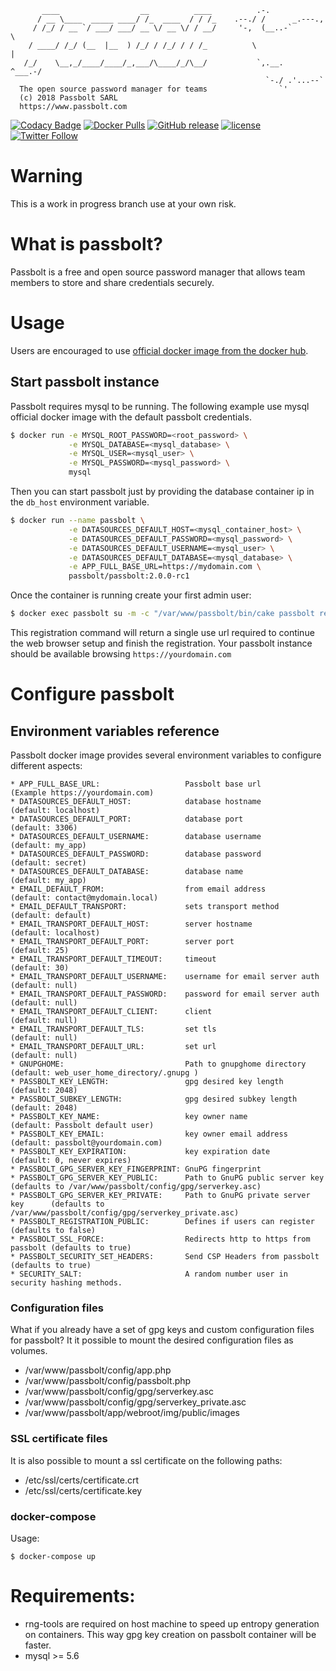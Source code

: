 ```
       ____                  __          ____          .-.
      / __ \____  _____ ____/ /_  ____  / / /_    .--./ /      _.---.,
     / /_/ / __ `/ ___/ ___/ __ \/ __ \/ / __/     '-,  (__..-`       \
    / ____/ /_/ (__  |__  ) /_/ / /_/ / / /_          \                |
   /_/    \__,_/____/____/_,___/\____/_/\__/           `,.__.   ^___.-/
                                                         `-./ .'...--`
  The open source password manager for teams                `'
  (c) 2018 Passbolt SARL
  https://www.passbolt.com
```
[![Codacy Badge](https://api.codacy.com/project/badge/Grade/0de4eaf7426944769a70a2d727a9012b)](https://www.codacy.com/app/passbolt/passbolt_docker?utm_source=github.com&amp;utm_medium=referral&amp;utm_content=passbolt/passbolt_docker&amp;utm_campaign=Badge_Grade)
[![Docker Pulls](https://img.shields.io/docker/pulls/passbolt/passbolt.svg?style=flat-square)](https://hub.docker.com/r/passbolt/passbolt/tags/)
[![GitHub release](https://img.shields.io/github/release/passbolt/passbolt_docker.svg?style=flat-square)](https://github.com/passbolt/passbolt_docker/releases)
[![license](https://img.shields.io/github/license/passbolt/passbolt_docker.svg?style=flat-square)](https://github.com/passbolt/passbolt_docker/LICENSE)
[![Twitter Follow](https://img.shields.io/twitter/follow/passbolt.svg?style=social&label=Follow)](https://twitter.com/passbolt)

# Warning

This is a work in progress branch use at your own risk.

# What is passbolt?

Passbolt is a free and open source password manager that allows team members to
store and share credentials securely.

# Usage

Users are encouraged to use [official docker image from the docker hub](https://hub.docker.com/r/passbolt/passbolt/).

## Start passbolt instance

Passbolt requires mysql to be running. The following example use mysql official
docker image with the default passbolt credentials.

```bash
$ docker run -e MYSQL_ROOT_PASSWORD=<root_password> \
             -e MYSQL_DATABASE=<mysql_database> \
             -e MYSQL_USER=<mysql_user> \
             -e MYSQL_PASSWORD=<mysql_password> \
             mysql
```

Then you can start passbolt just by providing the database container ip in the
`db_host` environment variable.

```bash
$ docker run --name passbolt \
             -e DATASOURCES_DEFAULT_HOST=<mysql_container_host> \
             -e DATASOURCES_DEFAULT_PASSWORD=<mysql_password> \
             -e DATASOURCES_DEFAULT_USERNAME=<mysql_user> \
             -e DATASOURCES_DEFAULT_DATABASE=<mysql_database> \
             -e APP_FULL_BASE_URL=https://mydomain.com \
             passbolt/passbolt:2.0.0-rc1
```

Once the container is running create your first admin user:

```bash
$ docker exec passbolt su -m -c "/var/www/passbolt/bin/cake passbolt register_user -u your@email.com -f yourname -l surname -r admin" -s /bin/sh www-data
```

This registration command will return a single use url required to continue the
web browser setup and finish the registration. Your passbolt instance should be
available browsing `https://yourdomain.com`

# Configure passbolt

## Environment variables reference

Passbolt docker image provides several environment variables to configure different aspects:

```
* APP_FULL_BASE_URL:                   Passbolt base url                     (Example https://yourdomain.com)
* DATASOURCES_DEFAULT_HOST:            database hostname                     (default: localhost)
* DATASOURCES_DEFAULT_PORT:            database port                         (default: 3306)
* DATASOURCES_DEFAULT_USERNAME:        database username                     (default: my_app)
* DATASOURCES_DEFAULT_PASSWORD:        database password                     (default: secret)
* DATASOURCES_DEFAULT_DATABASE:        database name                         (default: my_app)
* EMAIL_DEFAULT_FROM:                  from email address                    (default: contact@mydomain.local)
* EMAIL_DEFAULT_TRANSPORT:             sets transport method                 (default: default)
* EMAIL_TRANSPORT_DEFAULT_HOST:        server hostname                       (default: localhost)
* EMAIL_TRANSPORT_DEFAULT_PORT:        server port                           (default: 25)
* EMAIL_TRANSPORT_DEFAULT_TIMEOUT:     timeout                               (default: 30)
* EMAIL_TRANSPORT_DEFAULT_USERNAME:    username for email server auth        (default: null)
* EMAIL_TRANSPORT_DEFAULT_PASSWORD:    password for email server auth        (default: null)
* EMAIL_TRANSPORT_DEFAULT_CLIENT:      client                                (default: null)
* EMAIL_TRANSPORT_DEFAULT_TLS:         set tls                               (default: null)
* EMAIL_TRANSPORT_DEFAULT_URL:         set url                               (default: null)
* GNUPGHOME:                           Path to gnupghome directory           (default: web_user_home_directory/.gnupg )
* PASSBOLT_KEY_LENGTH:                 gpg desired key length                (default: 2048)
* PASSBOLT_SUBKEY_LENGTH:              gpg desired subkey length             (default: 2048)
* PASSBOLT_KEY_NAME:                   key owner name                        (default: Passbolt default user)
* PASSBOLT_KEY_EMAIL:                  key owner email address               (default: passbolt@yourdomain.com)
* PASSBOLT_KEY_EXPIRATION:             key expiration date                   (default: 0, never expires)
* PASSBOLT_GPG_SERVER_KEY_FINGERPRINT: GnuPG fingerprint
* PASSBOLT_GPG_SERVER_KEY_PUBLIC:      Path to GnuPG public server key       (defaults to /var/www/passbolt/config/gpg/serverkey.asc)
* PASSBOLT_GPG_SERVER_KEY_PRIVATE:     Path to GnuPG private server key      (defaults to /var/www/passbolt/config/gpg/serverkey_private.asc)
* PASSBOLT_REGISTRATION_PUBLIC:        Defines if users can register         (defaults to false)
* PASSBOLT_SSL_FORCE:                  Redirects http to https from passbolt (defaults to true)
* PASSBOLT_SECURITY_SET_HEADERS:       Send CSP Headers from passbolt        (defaults to true)
* SECURITY_SALT:                       A random number user in security hashing methods.
```

### Configuration files

What if you already have a set of gpg keys and custom configuration files for passbolt?
It it possible to mount the desired configuration files as volumes.

* /var/www/passbolt/config/app.php
* /var/www/passbolt/config/passbolt.php
* /var/www/passbolt/config/gpg/serverkey.asc
* /var/www/passbolt/config/gpg/serverkey_private.asc
* /var/www/passbolt/app/webroot/img/public/images

### SSL certificate files

It is also possible to mount a ssl certificate on the following paths:

* /etc/ssl/certs/certificate.crt
* /etc/ssl/certs/certificate.key

### docker-compose

Usage:

```
$ docker-compose up
```

# Requirements:

* rng-tools are required on host machine to speed up entropy generation on containers.
This way gpg key creation on passbolt container will be faster.
* mysql >= 5.6
